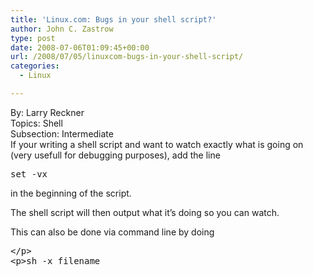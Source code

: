 ```yaml
---
title: 'Linux.com: Bugs in your shell script?'
author: John C. Zastrow
type: post
date: 2008-07-06T01:09:45+00:00
url: /2008/07/05/linuxcom-bugs-in-your-shell-script/
categories:
  - Linux

---
```

By: Larry Reckner  
Topics: Shell  
Subsection: Intermediate  
If your writing a shell script and want to watch exactly what is going on (very usefull for debugging purposes), add the line 

<pre>set -vx</pre>

in the beginning of the script. 

The shell script will then output what it&#8217;s doing so you can watch. 

This can also be done via command line by doing 

<pre>&lt;/p&gt;
&lt;p&gt;sh -x filename</pre>